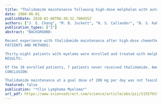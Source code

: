 ```yaml
---
title: "Thalidomide maintenance following high-dose melphalan with autologous stem cell support in myeloma"
date: 2008-06-01
publishDate: 2020-02-08T06:30:32.780455Z
authors: ["J. E. Chang", "M. B. Juckett", "N. S. Callander", "B. S. Kahl", "R. E. Gangnon", "T. L. Mitchell", "W. L. Longo"]
publication_types: ["2"]
abstract: "BACKGROUND:

Recent experience with thalidomide maintenance after high-dose chemotherapy with autologous stem cell support has demonstrated improvement in progression-free survival (PFS) and overall survival (OS). We further explored the tolerability and efficacy of lower doses of maintenance thalidomide in this single-institution study.
PATIENTS AND METHODS:

Thirty-eight patients with myeloma were enrolled and treated with melphalan 200 mg/m(2) followed by autologous stem cell transplantation. Thalidomide 50 mg per day was started on day > or = 60 after recovery of blood counts and was escalated to a maximum dose of 200 mg per day. Responses were assessed at 2 months, 1 year, and 2 years after transplantation.
RESULTS:

Of the 38 enrolled patients, 7 patients never received thalidomide. Among 31 patients receiving thalidomide, complete or very good partial responses were observed in 65% and 42% of patients at 1 and 2 years, respectively. Tolerability was a major issue, with only 17 patients completing 1 year of thalidomide. The goal of dosing 200 mg per day was achieved in just 17 of 31 patients, and the median tolerated thalidomide dose was 100 mg per day. Sensory neuropathy was the primary reason for dose modification and discontinuation. No thromboembolic events were observed. The median PFS was 20.8 months, and the median OS was > 60 months.
CONCLUSION:

Thalidomide maintenance at a goal dose of 200 mg per day was not feasible in this population, with our data suggesting that 100 mg per day is a more reasonable maintenance dose."
featured: false
publication: "*Clin Lymphoma Myeloma*"
url_pdf: https://www.sciencedirect.com/science/article/abs/pii/S1557919011702323?via%3Dihub
---
```


